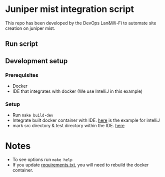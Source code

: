 # Juniper mist integration script

This repo has been developed by the DevOps Lan&Wi-Fi to automate site creation on juniper mist.

## Run script

## Development setup

### Prerequisites
* Docker
* IDE that integrates with docker (We use IntelliJ in this example)

### Setup
* Run `make build-dev`
* Integrate built docker container with IDE. [here](https://www.jetbrains.com/help/idea/configuring-remote-python-sdks.html#2546d02c) is the example for intelliJ
* mark src directory & test directory within the IDE. [here](https://www.jetbrains.com/help/idea/content-roots.html)

# Notes
* To see options run `make help` 
* If you update [requirements.txt](src/requirements.txt), you will need to rebuild the docker container.
